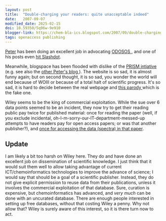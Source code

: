 ```yaml
---
layout: post
title:  "Double-charging your readers: quite unacceptable indeed"
date:   2007-09-07
modified_date: 2025-02-15
doi: 10.59350/5q96w-9e910
blogger-link: https://chem-bla-ics.blogspot.com/2007/09/double-charging-your-readers-quite.html
tags: openaccess publishing
---
```


[Peter](http://wwmm.ch.cam.ac.uk/blogs/murrayrust/) has been doing an excellent job in advocating
[ODOSOS <i class="fa-solid fa-recycle fa-xs"></i>](https://blueobelisk.github.io/odosos.html),
and one of his posts even [hit Slashdot](http://yro.slashdot.org/article.pl?sid=07/09/04/1341248).

Meanwhile, blogspace has been flooded with dislike of the [PRISM intiative <i class="fa-solid fa-box-archive fa-xs"></i>](http://web.archive.org/web/20071005133015/http://www.prismcoalition.org/)
(e.g. see also the [other Peter's blog <i class="fa-solid fa-box-archive fa-xs"></i>](http://web.archive.org/web/20071005113022/https://earlham.edu/~peters/fos/fosblog.html)). The website is so sad, it is almost funny again; but on second
thought, it is so sad, you wonder the world will end because of WOIII or because of a total halt of scientific progress. It's so sad,
it is hard to decide between the real webpage and [this parody <i class="fa-solid fa-box-archive fa-xs"></i>](http://web.archive.org/web/20071028151743/http://pisdcoalition.org/) which is the fake one.

Wiley seems to be the king of commercial exploitation. While the sue over 6 data points seemed to be an incident, they now try to get
their reading public pay twice for published material: once for reading the paper (well, if you exclude incidental,
oh-I-m-sorry-our-IT-department-messed-up attempts to have readers pay for open access papers; or was that another publisher?), and
[once for accessing the data (spectra) in that paper](http://wwmm.ch.cam.ac.uk/blogs/murrayrust/?p=554).

## Update

I am likely a bit too harsh on Wiley here. They do and have done an excellent job on dissemination of scientific knowledge. I
just think that it would suit them well to allow taking advantage of current ICT/chemoinformatics technologies to improve the
advance of science; I would say that should be a goal of a scientific publisher. Instead, they do not give explicit permission
to reuse data from their publications, unless it involves the commercial exploitation of that database. Sure, curation is
expensive, but chemoinformatics has advanced, and *very much* can be done with an uncurated database. There are enough people
interested in setting up free databases, without that costing Wiley a penny. Why not allow that? Wiley is surely aware of this
interest, so it is there turn now to act.
